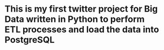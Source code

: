 # This is my first twitter project for Big Data written in Python to perform ETL processes and load the data into PostgreSQL
